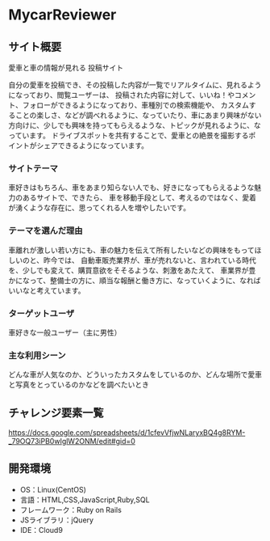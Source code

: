 #  MycarReviewer

## サイト概要
愛車と車の情報が見れる 投稿サイト

自分の愛車を投稿でき、その投稿した内容が一覧でリアルタイムに、見れるようになっており、閲覧ユーザーは、
投稿された内容に対して、いいね！やコメント、フォローができるようになっており、車種別での検索機能や、
カスタムすることの楽しさ、などが調べれるように、なっていたり、車にあまり興味がない方向けに、少しでも興味を持ってもらえるような、トピックが見れるように、なっています。
ドライブスポットを共有することで、愛車との絶景を撮影するポイントがシェアできるようになっています。

### サイトテーマ
車好きはもちろん、車をあまり知らない人でも、好きになってもらえるような魅力のあるサイトで、できたら、
車を移動手段として、考えるのではなく、愛着が湧くような存在に、思ってくれる人を増やしたいです。

### テーマを選んだ理由
車離れが激しい若い方にも、車の魅力を伝えて所有したいなどの興味をもってほしいのと、昨今では、
自動車販売業界が、車が売れないと、言われている時代を、少しでも変えて、購買意欲をそそるような、刺激をあたえて、
車業界が豊かになって、整備士の方に、順当な報酬と働き方に、なっていくように、なればいいなと考えています。

### ターゲットユーザ
車好きな一般ユーザー（主に男性）

### 主な利用シーン
どんな車が人気なのか、どういったカスタムをしているのか、どんな場所で愛車と写真をとっているのかなどを調べたいとき

## チャレンジ要素一覧
https://docs.google.com/spreadsheets/d/1cfevVfjwNLaryxBQ4g8RYM-_79OQ73iPB0wIglW2ONM/edit#gid=0

## 開発環境
- OS：Linux(CentOS)
- 言語：HTML,CSS,JavaScript,Ruby,SQL
- フレームワーク：Ruby on Rails
- JSライブラリ：jQuery
- IDE：Cloud9